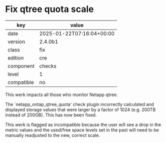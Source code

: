 [//]: # (werk v2)
# Fix qtree quota scale

key        | value
---------- | ---
date       | 2025-01-22T07:16:04+00:00
version    | 2.4.0b1
class      | fix
edition    | cre
component  | checks
level      | 1
compatible | no

This werk impacts all those who monitor Netapp qtree.

The `netapp_ontap_qtree_quota' check plugin incorrectly calculated and displayed
storage values that were larger by a factor of 1024 (e.g. 200TB instead of 200GB).
This has now been fixed.

This werk is flagged as incompatible because the user will see a drop in the metric values
and the used/free space levels set in the past will need to be manually readjusted to the new, correct scale.

